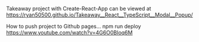 Takeaway project with Create-React-App can be viewed at  https://ryan50500.github.io/Takeaway__React__TypeScript__Modal__Popup/

How to push project to Github pages...
npm run deploy
https://www.youtube.com/watch?v=4G6O0BIoq6M
